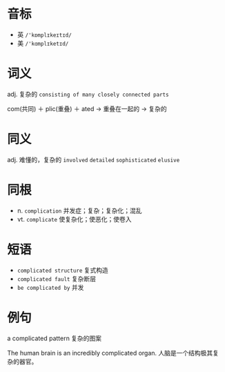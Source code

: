 # 音标

- 英 `/'kɒmplɪkeɪtɪd/`
- 美 `/'kɑmplɪketɪd/`

# 词义

adj. 复杂的
`consisting of many closely connected parts`



com(共同) ＋ plic(重叠) ＋ ated → 重叠在一起的 → 复杂的

# 同义

adj. 难懂的，复杂的
`involved` `detailed` `sophisticated` `elusive`

# 同根

- n. `complication` 并发症；复杂；复杂化；混乱
- vt. `complicate` 使复杂化；使恶化；使卷入

# 短语

- `complicated structure` 复式构造
- `complicated fault` 复杂断层
- `be complicated by` 并发

# 例句

a complicated pattern
复杂的图案

The human brain is an incredibly complicated organ.
人脑是一个结构极其复杂的器官。


